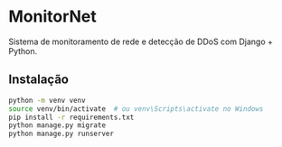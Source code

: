 # MonitorNet
Sistema de monitoramento de rede e detecção de DDoS com Django + Python.

## Instalação

```bash
python -m venv venv
source venv/bin/activate  # ou venv\Scripts\activate no Windows
pip install -r requirements.txt
python manage.py migrate
python manage.py runserver
```
